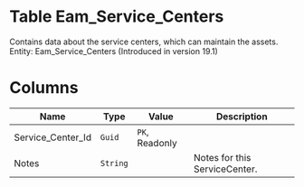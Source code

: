 # Table Eam_Service_Centers

Contains data about the service centers, which can maintain the assets. Entity: Eam_Service_Centers (Introduced in version 19.1)

# Columns

| Name | Type | Value | Description |
| - | - | - | --- |
|Service_Center_Id|`Guid`|`PK`, Readonly||
|Notes|`String`||Notes for this ServiceCenter. |
